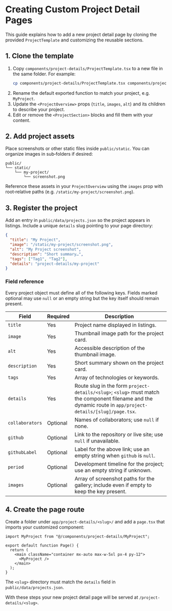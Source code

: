 # Creating Custom Project Detail Pages

This guide explains how to add a new project detail page by cloning the provided `ProjectTemplate` and customizing the reusable sections.

## 1. Clone the template

1. Copy `components/project-details/ProjectTemplate.tsx` to a new file in the same folder. For example:
   ```bash
   cp components/project-details/ProjectTemplate.tsx components/project-details/MyProject.tsx
   ```
2. Rename the default exported function to match your project, e.g. `MyProject`.
3. Update the `<ProjectOverview>` props (`title`, `images`, `alt`) and its children to describe your project.
4. Edit or remove the `<ProjectSection>` blocks and fill them with your content.

## 2. Add project assets

Place screenshots or other static files inside `public/static`. You can organize images in sub‑folders if desired:

```
public/
└── static/
    └── my-project/
        └── screenshot.png
```

Reference these assets in your `ProjectOverview` using the `images` prop with root‑relative paths (e.g. `/static/my-project/screenshot.png`).

## 3. Register the project

Add an entry in `public/data/projects.json` so the project appears in listings. Include a unique `details` slug pointing to your page directory:

```json
{
  "title": "My Project",
  "image": "/static/my-project/screenshot.png",
  "alt": "My Project screenshot",
  "description": "Short summary…",
  "tags": ["Tag1", "Tag2"],
  "details": "project-details/my-project"
}
```

### Field reference

Every project object must define all of the following keys. Fields marked optional may use `null` or an empty string but the key itself should remain present.

| Field | Required | Description |
| ----- | -------- | ----------- |
| `title` | Yes | Project name displayed in listings. |
| `image` | Yes | Thumbnail image path for the project card. |
| `alt` | Yes | Accessible description of the thumbnail image. |
| `description` | Yes | Short summary shown on the project card. |
| `tags` | Yes | Array of technologies or keywords. |
| `details` | Yes | Route slug in the form `project-details/<slug>`; `<slug>` must match the component filename and the dynamic route in `app/project-details/[slug]/page.tsx`. |
| `collaborators` | Optional | Names of collaborators; use `null` if none. |
| `github` | Optional | Link to the repository or live site; use `null` if unavailable. |
| `githubLabel` | Optional | Label for the above link; use an empty string when `github` is `null`. |
| `period` | Optional | Development timeline for the project; use an empty string if unknown. |
| `images` | Optional | Array of screenshot paths for the gallery; include even if empty to keep the key present. |

## 4. Create the page route

Create a folder under `app/project-details/<slug>/` and add a `page.tsx` that imports your customized component:

```tsx
import MyProject from "@/components/project-details/MyProject";

export default function Page() {
  return (
    <main className="container mx-auto max-w-5xl px-4 py-12">
      <MyProject />
    </main>
  );
}
```

The `<slug>` directory must match the `details` field in `public/data/projects.json`.

With these steps your new project detail page will be served at `/project-details/<slug>`.
